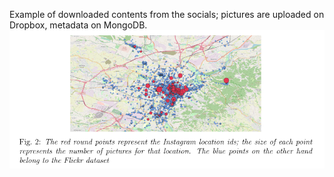 Example of downloaded contents from the socials; pictures are uploaded on Dropbox, metadata on MongoDB.
![alt text](https://github.com/MatteoBoffa/IP_Project-Social_analysis/blob/main/Code/Downloading/downloading_results.png)

